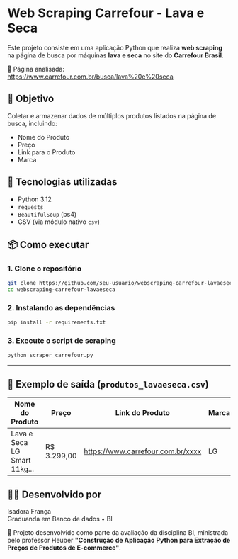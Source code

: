 # Web Scraping Carrefour - Lava e Seca

Este projeto consiste em uma aplicação Python que realiza **web scraping** na página de busca por máquinas **lava e seca** no site do **Carrefour Brasil**.

🔗 Página analisada:  
https://www.carrefour.com.br/busca/lava%20e%20seca


## 🧾 Objetivo

Coletar e armazenar dados de múltiplos produtos listados na página de busca, incluindo:
- Nome do Produto
- Preço
- Link para o Produto
- Marca 


## 🔧 Tecnologias utilizadas

- Python 3.12  
- `requests`  
- `BeautifulSoup` (bs4)  
- CSV (via módulo nativo `csv`)


## 📦 Como executar

### 1. Clone o repositório
```bash
git clone https://github.com/seu-usuario/webscraping-carrefour-lavaeseca.git
cd webscraping-carrefour-lavaeseca
```

### 2. Instalando as dependências
```bash
pip install -r requirements.txt
```

### 3. Execute o script de scraping
```bash
python scraper_carrefour.py
```

---

## 📄 Exemplo de saída (`produtos_lavaeseca.csv`)

| Nome do Produto                | Preço      | Link do Produto                              | Marca     |
|-------------------------------|------------|----------------------------------------------|-----------|
| Lava e Seca LG Smart 11kg...  | R$ 3.299,00| https://www.carrefour.com.br/xxxx            | LG        |




## 👩‍💻 Desenvolvido por

Isadora França  
Graduanda em Banco de dados • BI  

📌 Projeto desenvolvido como parte da avaliação da disciplina BI, ministrada pelo professor Heuber **"Construção de Aplicação Python para Extração de Preços de Produtos de E-commerce"**.
